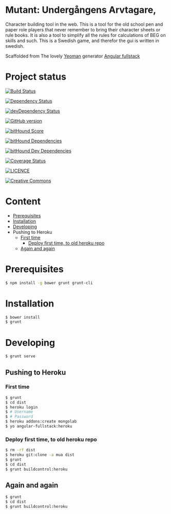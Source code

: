 Mutant: Undergångens Arvtagare, 
===
Character building tool in the web.
This is a tool for the old school pen and paper role players that never remember to bring their character sheets or rule books. It is also a tool to simplify all the rules for calculations of BEG on skills and such.
This is a Swedish game, and therefor the gui is written in swedish.

Scaffolded from The lovely [Yeoman](https://yeoman.io/) generator [Angular fullstack](https://github.com/DaftMonk/generator-angular-fullstack)

# Project status

[![Build Status](https://travis-ci.org/jensim/dd.png)](https://travis-ci.org/jensim/dd)

[![Dependency Status](https://david-dm.org/jensim/dd.png)](https://david-dm.org/jensim/dd)

[![devDependency Status](https://david-dm.org/jensim/dd/dev-status.png)](https://david-dm.org/jensim/dd#info=devDependencies)

[![GitHub version](https://badge.fury.io/gh/jensim%2Fdd.png)](https://badge.fury.io/gh/jensim%2Fdd)

[![bitHound Score](https://www.bithound.io/github/jensim/dd/badges/score.svg)](https://www.bithound.io/github/jensim/dd)

[![bitHound Dependencies](https://www.bithound.io/github/jensim/dd/badges/dependencies.svg)](https://www.bithound.io/github/jensim/dd/master/dependencies/npm)

[![bitHound Dev Dependencies](https://www.bithound.io/github/jensim/dd/badges/devDependencies.svg)](https://www.bithound.io/github/jensim/dd/master/dependencies/npm)

[![Coverage Status](https://coveralls.io/repos/jensim/dd/badge.svg?branch=master&service=github)](https://coveralls.io/github/jensim/dd?branch=master)

[![LICENCE](https://img.shields.io/badge/LICENCE-GPLv3-blue.svg)](LICENSE.txt)

[![Creative Commons](http://mirrors.creativecommons.org/presskit/buttons/88x31/svg/by-nc-sa.svg)](http://creativecommons.org/licenses/by-nc-sa/4.0/)

# Content

* [Prerequisites](#prerequisites)
* [Installation](#installation)
* [Developing](#developing)
* Pushing to Heroku
  * [First time](#first-time)
    * [Deploy first time, to old heroku repo](#deploy-first-time-to-old-heroku-repo)
  * [Again and again](#again-and-again)

# Prerequisites

```bash
$ npm install -g bower grunt grunt-cli
```

# Installation

```bash
$ bower install
$ grunt
```

# Developing

```bash
$ grunt serve
```

## Pushing to Heroku

### First time

```bash
$ grunt
$ cd dist
$ heroku login
$ # Username
$ # Password
$ heroku addons:create mongolab
$ yo angular-fullstack:heroku
```

### Deploy first time, to old heroku repo

```bash
$ rm -rf dist
$ heroku git:clone -a mua dist
$ grunt
$ cd dist
$ grunt buildcontrol:heroku
```


## Again and again

```bash
$ grunt
$ cd dist
$ grunt buildcontrol:heroku
```
